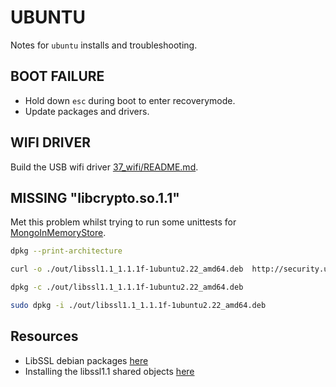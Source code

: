 # UBUNTU

Notes for `ubuntu` installs and troubleshooting.  

## BOOT FAILURE

* Hold down `esc` during boot to enter recoverymode.  
* Update packages and drivers.  

## WIFI DRIVER

Build the USB wifi driver [37_wifi/README.md](../37_wifi/README.md).  

## MISSING "libcrypto.so.1.1"

Met this problem whilst trying to run some unittests for [MongoInMemoryStore](https://www.mongodb.com/docs/manual/core/inmemory/).  

```sh
dpkg --print-architecture

curl -o ./out/libssl1.1_1.1.1f-1ubuntu2.22_amd64.deb  http://security.ubuntu.com/ubuntu/pool/main/o/openssl/libssl1.1_1.1.1f-1ubuntu2.22_amd64.deb     

dpkg -c ./out/libssl1.1_1.1.1f-1ubuntu2.22_amd64.deb

sudo dpkg -i ./out/libssl1.1_1.1.1f-1ubuntu2.22_amd64.deb
```

## Resources

* LibSSL debian packages [here](http://security.ubuntu.com/ubuntu/pool/main/o/openssl/)
* Installing the libssl1.1 shared objects [here](https://askubuntu.com/questions/1403837/how-do-i-use-openssl-1-1-1-in-ubuntu-22-04)
